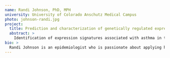 ```yaml
---
name: Randi Johnson, PhD, MPH
university: University of Colorado Anschutz Medical Campus
photo: johnson-randi.jpg
project:
  title: Prediction and characterization of genetically regulated expression of target tissues in asthma
  abstract: >
    Identification of expression signatures associated with asthma in target tissues can give new insight into the genetics driving dysfunction in allergic disease. In this study, I will build and apply predictive models to estimate genetically driven gene expression in CD4+ T cells and nasal airway epithelium (NAE), and test and replicate associations between estimated gene expression and asthma. Integration of TOPMed whole genome sequencing (WGS) data with private gene expression and genotyping data from two populations of African ancestry will capitalize on the ecosystem’s capability to combine public and private datasets. I will develop standardized analytical pipelines for implementation of gene expression prediction and association testing in the ecosystem, and collaborate with my peers developing similarly reusable workflows for the broader scientific community.
bio: >
  Randi Johnson is an epidemiologist who is passionate about applying her strong quantitative and inter-personal skills to improve population health. Her research leverages multi-omics data to elucidate factors contributing to immune and autoimmune disease development and progression, specifically studying asthma in her postdoctoral fellowship with Dr. Kathleen Barnes at the Colorado Center for Personalized Medicine. Prior to completing her MPH and PhD in Epidemiology at the Colorado School of Public Health, Dr. Johnson worked as an educator and community health professional. Most days you can find her outside, soaking up the sun and beautiful mountain views.
---
```

